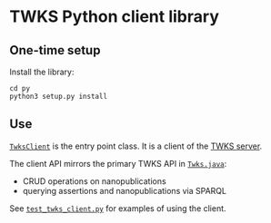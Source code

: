 # TWKS Python client library

## One-time setup

Install the library:

    cd py
    python3 setup.py install

## Use

[`TwksClient`](twks/client/twks_client.py) is the entry point class. It is a client of the [TWKS server](../docker/README.md).

The client API mirrors the primary TWKS API in [`Twks.java`](../java/lib/src/main/java/edu/rpi/tw/twks/lib/Twks.java):
* CRUD operations on nanopublications
* querying assertions and nanopublications via SPARQL

See [`test_twks_client.py`](tests/test_twks_client.py) for examples of using the client.
